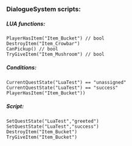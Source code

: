 ### DialogueSystem scripts:

##### LUA functions:
	PlayerHasItem("Item_Bucket") // bool
	DestroyItem("Item_Crowbar")
	CanPickup() // bool
	TryGiveItem("Item_Mushroom") // bool

##### Conditions:
	CurrentQuestState("LuaTest") == "unassigned"
	CurrentQuestState("LuaTest") == "success"
	PlayerHasItem("Item_Bucket"))

##### Script:
	SetQuestState("LuaTest","greeted")
	SetQuestState("LuaTest","success")
	DestroyItem("Item_Bucket")
	TryGiveItem("Item_Bucket")
